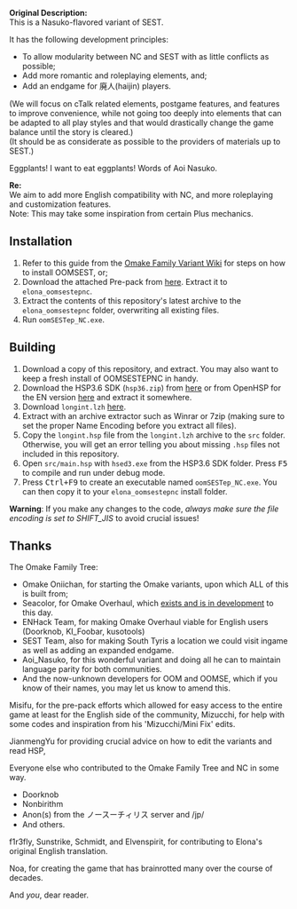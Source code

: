 **Original Description:**  
This is a Nasuko-flavored variant of SEST.

It has the following development principles:
- To allow modularity between NC and SEST with as little conflicts as possible;
- Add more romantic and roleplaying elements, and;
- Add an endgame for 廃人(haijin) players.

(We will focus on cTalk related elements, postgame features, and features to improve convenience, while not going too deeply into elements that can be adapted to all play styles and that would drastically change the game balance until the story is cleared.)  
(It should be as considerate as possible to the providers of materials up to SEST.)

Eggplants! I want to eat eggplants! Words of Aoi Nasuko.

**Re:**  
We aim to add more English compatibility with NC, and more roleplaying and customization features.  
Note: This may take some inspiration from certain Plus mechanics.

## Installation

1. Refer to this guide from the [Omake Family Variant Wiki](https://web.archive.org/web/20240623183744/http://elona-omakefamily-wiki.com/?%E5%B0%8E%E5%85%A5%E6%96%B9%E6%B3%95) for steps on how to install OOMSEST, or;
2. Download the attached Pre-pack from [here](https://mega.nz/file/2gcmwIib#RP0OwY_WxlczD6rqk6WjeuUshQ7aykHukHGtEaLDyhQ). Extract it to `elona_oomsestepnc`.
3. Extract the contents of this repository's latest archive to the `elona_oomsestepnc` folder, overwriting all existing files.
4. Run `oomSESTep_NC.exe`.

## Building

1. Download a copy of this repository, and extract. You may also want to keep a fresh install of OOMSESTEPNC in handy.
2. Download the HSP3.6 SDK (`hsp36.zip`) from [here](http://hsp.tv/make/downlist.html) or from OpenHSP for the EN version [here](https://github.com/onitama/OpenHSP/releases) and extract it somewhere.
3. Download `longint.lzh` [here](https://www.vector.co.jp/download/file/win95/prog/fh403730.html).
4. Extract with an archive extractor such as Winrar or 7zip (making sure to set the proper Name Encoding before you extract all files).
5. Copy the `longint.hsp` file from the `longint.lzh` archive to the `src` folder. Otherwise, you will get an error telling you about missing `.hsp` files not included in this repository.
6. Open `src/main.hsp` with `hsed3.exe` from the HSP3.6 SDK folder. Press <kbd>F5</kbd> to compile and run under debug mode.
7. Press <kbd>Ctrl+F9</kbd> to create an executable named `oomSESTep_NC.exe`. You can then copy it to your `elona_oomsestepnc` install folder.

**Warning**: If you make any changes to the code, *always make sure the file encoding is set to SHIFT_JIS* to avoid crucial issues!

## Thanks

The Omake Family Tree:
- Omake Oniichan, for starting the Omake variants, upon which ALL of this is built from;
- Seacolor, for Omake Overhaul, which [exists and is in development](https://misskey.seacolorswind.com) to this day.
- ENHack Team, for making Omake Overhaul viable for English users (Doorknob, KI_Foobar, kusotools)
- SEST Team, also for making South Tyris a location we could visit ingame as well as adding an expanded endgame.
- Aoi_Nasuko, for this wonderful variant and doing all he can to maintain language parity for both communities.
- And the now-unknown developers for OOM and OOMSE, which if you know of their names, you may let us know to amend this.

Misifu, for the pre-pack efforts which allowed for easy access to the entire game at least for the English side of the community,
Mizucchi, for help with some codes and inspiration from his 'Mizucchi/Mini Fix' edits.

JianmengYu for providing crucial advice on how to edit the variants and read HSP,

Everyone else who contributed to the Omake Family Tree and NC in some way.
 - Doorknob
 - Nonbirithm
 - Anon(s) from the ノースーチィリス server and /jp/ 
 - And others.

f1r3fly, Sunstrike, Schmidt, and Elvenspirit, for contributing to Elona's original English translation.

Noa, for creating the game that has brainrotted many over the course of decades.

And *you*, dear reader.
